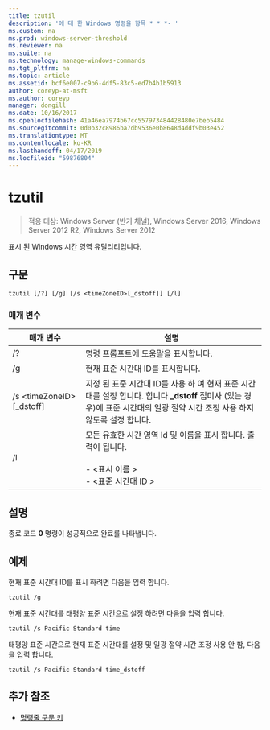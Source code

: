 ```yaml
---
title: tzutil
description: '에 대 한 Windows 명령을 항목 * * *- '
ms.custom: na
ms.prod: windows-server-threshold
ms.reviewer: na
ms.suite: na
ms.technology: manage-windows-commands
ms.tgt_pltfrm: na
ms.topic: article
ms.assetid: bcf6e007-c9b6-4df5-83c5-ed7b4b1b5913
author: coreyp-at-msft
ms.author: coreyp
manager: dongill
ms.date: 10/16/2017
ms.openlocfilehash: 41a46ea7974b67cc557973484428480e7beb5484
ms.sourcegitcommit: 0d0b32c8986ba7db9536e0b8648d4ddf9b03e452
ms.translationtype: MT
ms.contentlocale: ko-KR
ms.lasthandoff: 04/17/2019
ms.locfileid: "59876804"
---
```

# <a name="tzutil"></a>tzutil

>적용 대상: Windows Server (반기 채널), Windows Server 2016, Windows Server 2012 R2, Windows Server 2012

표시 된 Windows 시간 영역 유틸리티입니다. 
## <a name="syntax"></a>구문
```
tzutil [/?] [/g] [/s <timeZoneID>[_dstoff]] [/l]
```
### <a name="parameters"></a>매개 변수
|매개 변수|설명|
|-------|--------|
|/?|명령 프롬프트에 도움말을 표시합니다.|
|/g|현재 표준 시간대 ID를 표시합니다.|
|/s \<timeZoneID>[_dstoff]|지정 된 표준 시간대 ID를 사용 하 여 현재 표준 시간대를 설정 합니다. 합니다 **_dstoff** 접미사 (있는 경우)에 표준 시간대의 일광 절약 시간 조정 사용 하지 않도록 설정 합니다.|
|/l|모든 유효한 시간 영역 Id 및 이름을 표시 합니다. 출력이 됩니다.<br /><br />-   \<표시 이름 ><br />-   \<표준 시간대 ID >|

## <a name="remarks"></a>설명
종료 코드 **0** 명령이 성공적으로 완료를 나타냅니다.

## <a name="BKMK_Examples"></a>예제
현재 표준 시간대 ID를 표시 하려면 다음을 입력 합니다.
```
tzutil /g
```
현재 표준 시간대를 태평양 표준 시간으로 설정 하려면 다음을 입력 합니다.
```
tzutil /s Pacific Standard time
```
태평양 표준 시간으로 현재 표준 시간대를 설정 및 일광 절약 시간 조정 사용 안 함, 다음을 입력 합니다.
```
tzutil /s Pacific Standard time_dstoff
```
## <a name="additional-references"></a>추가 참조
-   [명령줄 구문 키](command-line-syntax-key.md)


